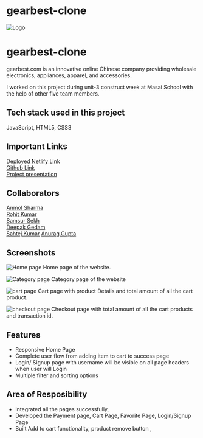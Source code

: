 # gearbest-clone
![Logo](https://uidesign.gbtcdn.com/GB/images/promotion/2019/a_evan/Gearbest/logo_gearbest.png?imbypass=true)

# gearbest-clone

gearbest.com is an innovative online Chinese company providing wholesale electronics, appliances, apparel, and accessories.
<br>

I worked on this project during unit-3 construct week at Masai School with the help of other five team members.

## Tech stack used in this project

JavaScript, HTML5, CSS3

## Important Links
<a href="https://subtle-bombolone-88767c.netlify.app/">Deployed Netlify Link</a>
<br>
<a href="https://github.com/anuragg0107/gearbest-clone">Github Link</a>
<br>
<a href="https://drive.google.com/file/d/1PejjTShhEBkQExqLnr2FBfnSX-Joz2Bu/view?usp=sharing">Project presentation</a>

## Collaborators
<a href="https://github.com/anmol490">Anmol Sharma</a><br>
<a href="https://github.com/RohitJsr">Rohit Kumar</a><br>
<a href="https://github.com/Samsursekh">Samsur Sekh  </a></br>
<a href="https://github.com/Deep579007">Deepak Gedam</a></br>
<a href="https://github.com/sahtejkumar">Sahtej Kumar</a>
<a href="https://github.com/anuraggupta">Anurag Gupta</a>


## Screenshots

![Home page](https://miro.medium.com/max/1400/1*v9XdJI3mgB4DBokV-GzOmw.jpeg)
Home page of the website.


![Category page](https://miro.medium.com/max/1400/1*0AroujETl0I5MrrazBet-A.jpeg)
Category page of the website

![cart page](https://miro.medium.com/max/1400/1*8QZ6awio-cKmSmxZ6MuBuw.jpeg)
Cart page with product Details and total amount of all the cart product.


![checkout page](https://miro.medium.com/max/1400/1*i5m_fW0CnWJwzPsqnO4S2A.jpeg)
Checkout page with total amount of all the cart products and transaction id.

## Features

- Responsive Home Page
- Complete user flow from adding item to cart to success page
- Login/ Signup page with username will be visible on all page headers when user will Login
- Multiple filter and sorting options

## Area of Resposibility

- Integrated all the pages successfully,
- Developed the Payment page, Cart Page, Favorite Page, Login/Signup Page
- Built Add to cart functionality, product remove button ,
